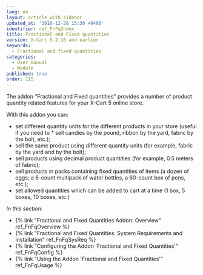 ```yaml
---
lang: en
layout: article_with_sidebar
updated_at: '2016-12-28 15:30 +0400'
identifier: ref_FnFqIndex
title: Fractional and Fixed quantities
version: X-Cart 5.2.16 and earlier
keywords:
  - Fractional and fixed quantities
categories:
  - User manual
  - Module
published: true
order: 115
---
```


The addon "Fractional and Fixed quantities" provides a number of product quantity related features for your X-Cart 5 online store.

With this addon you can:

*   set different quantity units for the different products in your store (useful if you need to *  sell candies by the pound, ribbon by the yard, fabric by the bolt, etc.);
*   sell the same product using different quantity units (for example, fabric by the yard and by the bolt);
*   sell products using decimal product quantities (for example, 0.5 meters of fabric);
*   sell products in packs containing fixed quantities of items (a dozen of eggs; a 6-count multipack of water bottles, a 60-count box of pens, etc.);
*   set allowed quantities which can be added to cart at a time (1 box, 5 boxes, 10 boxes, etc.)

_In this section_:

*   {% link "Fractional and Fixed Quantities Addon: Overview" ref_FnFqOverview %}
*   {% link "Fractional and Fixed Quantities: System Requirements and Installation" ref_FnFqSysReq %}
*   {% link "Configuring the Addon 'Fractional and Fixed Quantities'" ref_FnFqConfig %}
*   {% link "Using the Addon 'Fractional and Fixed Quantities'" ref_FnFqUsage %}
